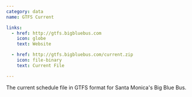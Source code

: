 ```yaml
---
category: data
name: GTFS Current

links:
  - href: http://gtfs.bigbluebus.com
    icon: globe
    text: Website

  - href: http://gtfs.bigbluebus.com/current.zip
    icon: file-binary
    text: Current File

---
```


The current schedule file in GTFS format for Santa Monica's Big Blue Bus.